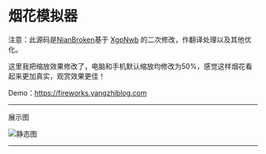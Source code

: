 # 烟花模拟器

注意：此源码是[NianBroken](https://github.com/NianBroken)基于 [XgpNwb](https://codepen.io/MillerTime/pen/XgpNwb) 的二次修改，作翻译处理以及其他优化。

这里我把缩放效果修改了，电脑和手机默认缩放均修改为50%，感觉这样烟花看起来更加真实，观赏效果更佳！

Demo：https://fireworks.yangzhiblog.com

------

展示图

![静态图](https://cdn.jsdelivr.net/gh/NianBroken/Firework_Simulator/Image_Preview.png)

------
